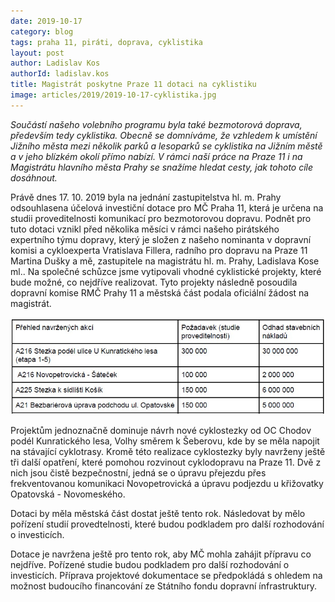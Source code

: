 ```yaml
---
date: 2019-10-17
category: blog
tags: praha 11, piráti, doprava, cyklistika
layout: post
author: Ladislav Kos
authorId: ladislav.kos
title: Magistrát poskytne Praze 11 dotaci na cyklistiku
image: articles/2019/2019-10-17-cyklistika.jpg
---
```


*Součástí našeho volebního programu byla také bezmotorová doprava, především tedy cyklistika. Obecně se domníváme, že vzhledem k umístění Jižního města mezi několik parků a lesoparků se cyklistika na Jižním městě a v jeho blízkém okolí přímo nabízí. V rámci naší práce na Praze 11 i na Magistrátu hlavního města Prahy se snažíme hledat cesty, jak tohoto cíle dosáhnout.*

Právě dnes 17. 10. 2019 byla na jednání zastupitelstva hl. m. Prahy odsouhlasena účelová investiční dotace pro MČ Praha 11, která je určena na studii proveditelnosti komunikací pro bezmotorovou dopravu. Podnět pro tuto dotaci vznikl před několika měsíci v rámci našeho pirátského expertního týmu dopravy, který je složen z našeho nominanta v dopravní komisi a cykloexperta Vratislava Fillera, radního pro dopravu na Praze 11 Martina Dušky a mě, zastupitele na magistrátu hl. m. Prahy, Ladislava Kose ml..  Na společné schůzce jsme vytipovali vhodné cyklistické projekty, které bude možné, co nejdříve realizovat. Tyto projekty následně posoudila dopravní komise RMČ Prahy 11 a městská část podala oficiální žádost na magistrát. 

![Přehled investic](/assets/img/articles/2019/2019-10-17-cyklistika1.jpg)
 
Projektům jednoznačně dominuje návrh nové cyklostezky od OC Chodov podél Kunratického lesa, Volhy směrem k Šeberovu, kde by se měla napojit na stávající cyklotrasy.  Kromě této realizace cyklostezky byly navrženy ještě tři další opatření, které pomohou rozvinout cyklodopravu na Praze 11. Dvě z nich jsou čistě bezpečnostní, jedná se o úpravu přejezdu přes frekventovanou komunikaci Novopetrovická a úpravu podjezdu u křižovatky Opatovská - Novomeského.


Dotaci by měla městská část dostat ještě tento rok. Následovat by mělo pořízení studií provedtelnosti, které budou podkladem pro další rozhodování o investicích.

Dotace je navržena ještě pro tento rok, aby MČ mohla zahájit přípravu co nejdříve. Pořízené studie budou podkladem pro další rozhodování o investicích. Příprava projektové dokumentace se předpokládá s ohledem na možnost budoucího financování ze Státního fondu dopravní ínfrastruktury.

